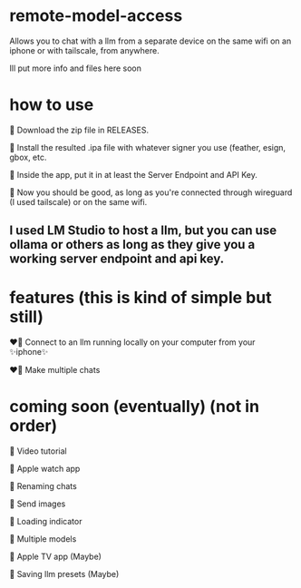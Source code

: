 # remote-model-access
Allows you to chat with a llm from a separate device on the same wifi on an iphone or with tailscale, from anywhere.

Ill put more info and files here soon

# how to use
🔰 Download the zip file in RELEASES.

🔰 Install the resulted .ipa file with whatever signer you use (feather, esign, gbox, etc.

🔰 Inside the app, put it in at least the Server Endpoint and API Key.

🔰 Now you should be good, as long as you're connected through wireguard (I used tailscale) or on the same wifi.

## I used LM Studio to host a llm, but you can use ollama or others as long as they give you a working server endpoint and api key.

# features (this is kind of simple but still)
❤️‍🔥 Connect to an llm running locally on your computer from your ✨iphone✨

❤️‍🔥 Make multiple chats
 
 # coming soon (eventually) (not in order)
👀 Video tutorial

👀 Apple watch app

👀 Renaming chats

👀 Send images

👀 Loading indicator

👀 Multiple models

👀 Apple TV app (Maybe)

👀 Saving llm presets (Maybe)
